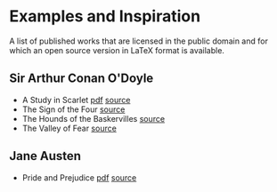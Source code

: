 # Examples and Inspiration

A list of published works that are licensed in the public domain and for which an open source
version in LaTeX format is available.

## Sir Arthur Conan O'Doyle

- A Study in Scarlet [pdf](free-books/Doyle/Sherlock-Holmes/01-A-Study-in-Scarlet/01-A-Study-in-Scarlet.pdf) [source](.01-A-Study-in-Scarlet.tex)
- The Sign of the Four [source](free-books/Doyle/Sherlock-Holmes/02-The-Sign-of-the-Four/02-The-Sign-of-the-Four.tex)
- The Hounds of the Baskervilles [source](free-books/Doyle/Sherlock-Holmes/03-The-Hound-of-the-Baskervilles/03-The-Hound-of-the-Baskervilles.tex)
- The Valley of Fear [source](free-books/Doyle/Sherlock-Holmes/04-The-Valley-of-Fear/04-The-Valley-of-Fear.tex)

## Jane Austen

- Pride and Prejudice [pdf](free-books/Austen/Pride-and-Prejudice/pride-and-prejudice.pdf) [source](pride-and-prejudice.tex)
